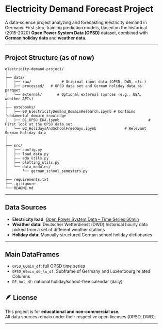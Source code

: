 #  Electricity Demand Forecast Project

A data-science project analyzing and forecasting electricity demand in Germany. First step, training prediction models, based on the historical (2015-2020) **Open Power System Data (OPSD)** dataset, combined with  **German holiday data** and **weather data**.

---

## Project Structure (as of now)

```
electricity-demand-project/
│
├── data/
│   ├── raw/              # Original input data (OPSD, DWD, etc.)
│   ├── processed/   # OPSD data set and German holiday data as parquet
│   └── external/       # Optional external sources (e.g., UBA, weather APIs)
│
├── notebooks/
│   ├── 00_ElectricityDemand_DomainResearch.ipynb # Contains fundamental domain knowledge
│   ├── 01_OPSD_EDA.ipynb                                         # First look at the OPSD data set
│   └── 02_HolidaysAndSchoolFreeDays.ipynb             # Relevant German holiday data
│   
│
├── src/
│   ├── config.py
│   ├── load_data.py
│   ├── eda_utils.py
│   ├── plotting_utils.py
│   └── data_modules/
│       └── german_school_semesters.py
│
├── requirements.txt
├── .gitignore
└── README.md
```

---

## Data Sources

- **Electricity load**: [Open Power System Data – Time Series 60min](https://data.open-power-system-data.org/time_series/)
- **Weather data**: Deutscher Wetterdienst (DWD) historical hourly data picked from a set of different weather stations
- **Holiday data**: Manually structured German school holiday dictionaries

---

## Main DataFrames

- `OPSD_60min_df`: full OPSD time series
- `OPSD_60min_de_lu_df`: Subframe of Germany and Luxembourg related Columns
- `DE_hol_df`: national holiday/school-free calendar (daily)



## 🪶 License

This project is for **educational and non-commercial use**.  
All data sources remain under their respective open licenses (OPSD, DWD).

---

